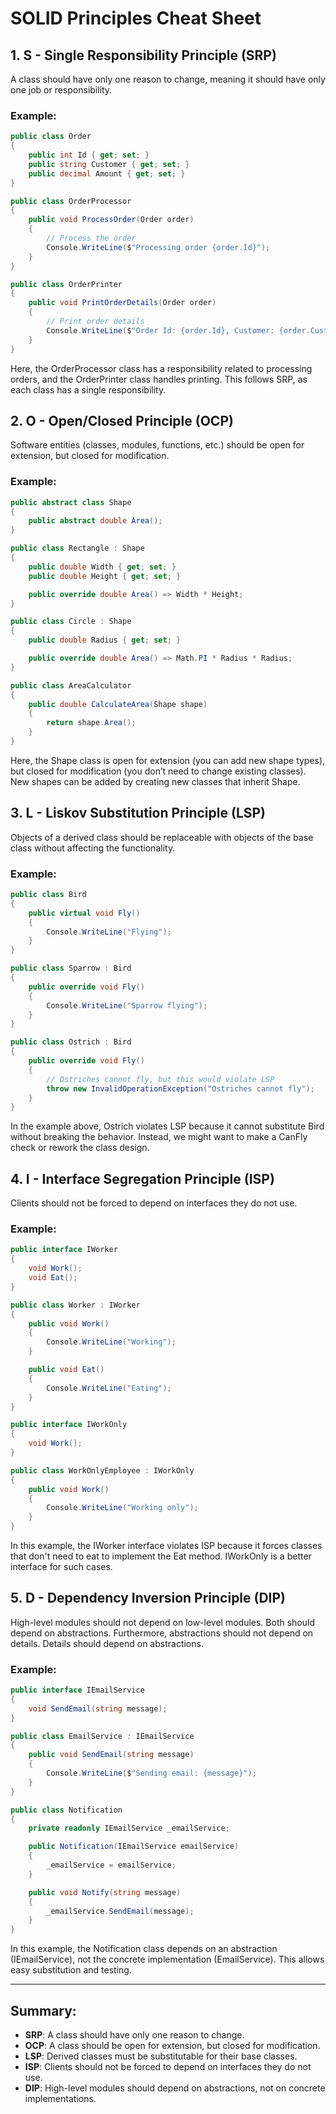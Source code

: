 # SOLID Principles Cheat Sheet

## 1. **S** - **Single Responsibility Principle (SRP)**
A class should have only one reason to change, meaning it should have only one job or responsibility.

### Example:
```csharp
public class Order
{
    public int Id { get; set; }
    public string Customer { get; set; }
    public decimal Amount { get; set; }
}

public class OrderProcessor
{
    public void ProcessOrder(Order order)
    {
        // Process the order
        Console.WriteLine($"Processing order {order.Id}");
    }
}

public class OrderPrinter
{
    public void PrintOrderDetails(Order order)
    {
        // Print order details
        Console.WriteLine($"Order Id: {order.Id}, Customer: {order.Customer}, Amount: {order.Amount}");
    }
}
```
Here, the OrderProcessor class has a responsibility related to processing orders, and the OrderPrinter class handles printing. This follows SRP, as each class has a single responsibility.

## 2. **O** - **Open/Closed Principle (OCP)**
Software entities (classes, modules, functions, etc.) should be open for extension, but closed for modification.

### Example:
```csharp
public abstract class Shape
{
    public abstract double Area();
}

public class Rectangle : Shape
{
    public double Width { get; set; }
    public double Height { get; set; }

    public override double Area() => Width * Height;
}

public class Circle : Shape
{
    public double Radius { get; set; }

    public override double Area() => Math.PI * Radius * Radius;
}

public class AreaCalculator
{
    public double CalculateArea(Shape shape)
    {
        return shape.Area();
    }
}
```
Here, the Shape class is open for extension (you can add new shape types), but closed for modification (you don’t need to change existing classes). New shapes can be added by creating new classes that inherit Shape.

## 3. **L** - **Liskov Substitution Principle (LSP)**
Objects of a derived class should be replaceable with objects of the base class without affecting the functionality.

### Example:
```csharp
public class Bird
{
    public virtual void Fly()
    {
        Console.WriteLine("Flying");
    }
}

public class Sparrow : Bird
{
    public override void Fly()
    {
        Console.WriteLine("Sparrow flying");
    }
}

public class Ostrich : Bird
{
    public override void Fly()
    {
        // Ostriches cannot fly, but this would violate LSP
        throw new InvalidOperationException("Ostriches cannot fly");
    }
}
```
In the example above, Ostrich violates LSP because it cannot substitute Bird without breaking the behavior. Instead, we might want to make a CanFly check or rework the class design.

## 4. **I** - **Interface Segregation Principle (ISP)**
Clients should not be forced to depend on interfaces they do not use.

### Example:
```csharp
public interface IWorker
{
    void Work();
    void Eat();
}

public class Worker : IWorker
{
    public void Work()
    {
        Console.WriteLine("Working");
    }

    public void Eat()
    {
        Console.WriteLine("Eating");
    }
}

public interface IWorkOnly
{
    void Work();
}

public class WorkOnlyEmployee : IWorkOnly
{
    public void Work()
    {
        Console.WriteLine("Working only");
    }
}
```
In this example, the IWorker interface violates ISP because it forces classes that don't need to eat to implement the Eat method. IWorkOnly is a better interface for such cases.

## 5. **D** - **Dependency Inversion Principle (DIP)**
High-level modules should not depend on low-level modules. Both should depend on abstractions. Furthermore, abstractions should not depend on details. Details should depend on abstractions.

### Example:
```csharp
public interface IEmailService
{
    void SendEmail(string message);
}

public class EmailService : IEmailService
{
    public void SendEmail(string message)
    {
        Console.WriteLine($"Sending email: {message}");
    }
}

public class Notification
{
    private readonly IEmailService _emailService;

    public Notification(IEmailService emailService)
    {
        _emailService = emailService;
    }

    public void Notify(string message)
    {
        _emailService.SendEmail(message);
    }
}
```
In this example, the Notification class depends on an abstraction (IEmailService), not the concrete implementation (EmailService). This allows easy substitution and testing.

---

## Summary:
- **SRP**: A class should have only one reason to change.
- **OCP**: A class should be open for extension, but closed for modification.
- **LSP**: Derived classes must be substitutable for their base classes.
- **ISP**: Clients should not be forced to depend on interfaces they do not use.
- **DIP**: High-level modules should depend on abstractions, not on concrete implementations.